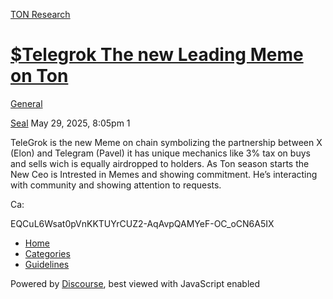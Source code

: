 [TON Research](/)

# [$Telegrok The new Leading Meme on Ton](/t/telegrok-the-new-leading-meme-on-ton/41576)

[General](/c/general/4) 

    

[Seal](https://tonresear.ch/u/Seal)  May 29, 2025, 8:05pm  1

TeleGrok is the new Meme on chain symbolizing the partnership between X (Elon) and Telegram (Pavel) it has unique mechanics like 3% tax on buys and sells wich is equally airdropped to holders. As Ton season starts the New Ceo is Intrested in Memes and showing commitment. He’s interacting with community and showing attention to requests.

Ca:

EQCuL6Wsat0pVnKKTUYrCUZ2-AqAvpQAMYeF-OC\_oCN6A5IX

 

*   [Home](/)
*   [Categories](/categories)
*   [Guidelines](/guidelines)

Powered by [Discourse](https://www.discourse.org), best viewed with JavaScript enabled